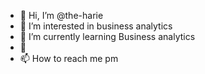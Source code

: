 - 👋 Hi, I’m @the-harie
- 👀 I’m interested in business analytics
- 🌱 I’m currently learning Business analytics
- 💞️ 
- 📫 How to reach me pm

<!---
the-harie/the-harie is a ✨ special ✨ repository because its `README.md` (this file) appears on your GitHub profile.
You can click the Preview link to take a look at your changes.
--->
